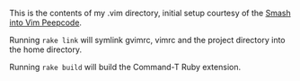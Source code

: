 This is the contents of my .vim directory, initial setup courtesy of the [Smash into Vim Peepcode](http://peepcode.com/products/smash-into-vim-i).

Running `rake link` will symlink gvimrc, vimrc and the project directory into the home directory.

Running `rake build` will build the Command-T Ruby extension.
